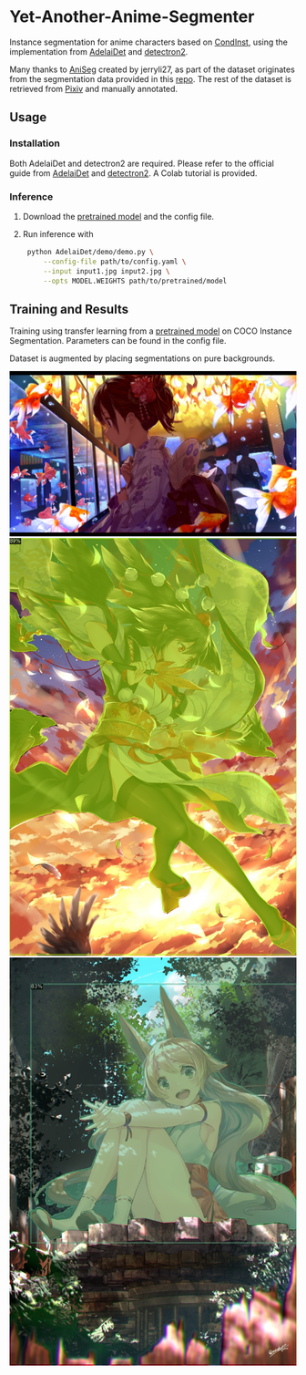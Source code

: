 # Yet-Another-Anime-Segmenter
Instance segmentation for anime characters based on [CondInst](https://arxiv.org/abs/2003.05664), using the implementation from [AdelaiDet](https://github.com/aim-uofa/AdelaiDet) and [detectron2](https://github.com/facebookresearch/detectron2).

Many thanks to [AniSeg](https://github.com/jerryli27/AniSeg) created by jerryli27, as part of the dataset originates from the segmentation data provided in this [repo](https://github.com/jerryli27/AniSeg#about-the-models). The rest of the dataset is retrieved from [Pixiv](https://www.pixiv.net/) and manually annotated.

## Usage
### Installation
Both AdelaiDet and detectron2 are required. Please refer to the official guide from [AdelaiDet](https://github.com/aim-uofa/AdelaiDet#installation) and [detectron2](https://github.com/facebookresearch/detectron2/blob/master/INSTALL.md). A Colab tutorial is provided.

### Inference
1. Download the [pretrained model](https://drive.google.com/file/d/1-3S47uS4BSOdPmY0dKy99WA-DA7OUMq5/view?usp=sharing) and the config file.

2. Run inference with
   ```bash
    python AdelaiDet/demo/demo.py \
        --config-file path/to/config.yaml \
        --input input1.jpg input2.jpg \
        --opts MODEL.WEIGHTS path/to/pretrained/model
   ```
## Training and Results
Training using transfer learning from a [pretrained model](https://github.com/aim-uofa/AdelaiDet#coco-instance-segmentation-baselines-with-condinst) on COCO Instance Segmentation. Parameters can be found in the config file.

Dataset is augmented by placing segmentations on pure backgrounds.

![sample1](./sample/64535234_p0_seg.jpg)
![sample2](./sample/52206792_p0_seg.jpg)
![sample3](./sample/64113607_p0_seg.jpg)
